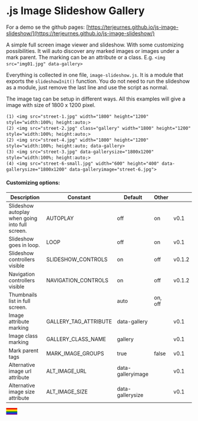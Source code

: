 # .js Image Slideshow Gallery

For a demo se the github pages: [https://terjeurnes.github.io/js-image-slideshow/](https://terjeurnes.github.io/js-image-slideshow/)

A simple full screen image viewer and slideshow. With some customizing possibilities. 
It will auto discover any marked images or images under a mark parent. The marking can be an attribute or a class. E.g. `<img src="img01.jpg" data-gallery>`

Everything is collected in one file, `image-slideshow.js`. It is a module that exports the `slideshowInit()` function. You do not need to run the slideshow as a module, just remove the last line and use the script as normal.



The image tag can be setup in different ways. All this examples will give a image with size of 1800 x 1200 pixel.
```
(1) <img src="street-1.jpg" width="1800" height="1200" style="width:100%; height:auto;>
(2) <img src="street-2.jpg" class="gallery" width="1800" height="1200" style="width:100%; height:auto;>
(2) <img src="street-4.jpg" width="1800" height="1200" style="width:100%; height:auto; data-gallery>
(3) <img src="street-3.jpg" data-gallerysize="1800x1200" style="width:100%; height:auto;>
(4) <img src="street-6-small.jpg" width="600" height="400" data-gallerysize="1800x1200" data-galleryimage="street-6.jpg">
```



#### Customizing options:
| Description | Constant | Default | Other | |
|-------------|----------|---------|--------|-|
| Slideshow autoplay when going into full screen. | AUTOPLAY | off | on | v0.1 |
| Slideshow goes in loop. | LOOP | off | on | v0.1 |
| Slideshow controllers visible | SLIDESHOW_CONTROLS | on | off | v0.1.2 |
| Navigation controllers visible | NAVIGATION_CONTROLS | on | off | v0.1.2 |
| Thumbnails list in full screen. | | auto | on, off | |
| Image attribute marking | GALLERY_TAG_ATTRIBUTE | data-gallery | | v0.1 |
| Image class marking | GALLERY_CLASS_NAME | gallery | | v0.1 |
| Mark parent tags | MARK_IMAGE_GROUPS | true | false | v0.1 |
| Alternative image url attribute | ALT_IMAGE_URL | data-galleryimage | | v0.1 |
| Alternative image size attribute | ALT_IMAGE_SIZE | data-gallerysize | | v0.1 |

<picture>
 <img src="webpage/gay_pride_flag.svg" width="30">
</picture>

